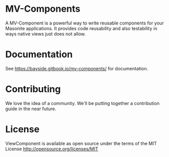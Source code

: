 # MV-Components
A MV-Component is a powerful way to write reusable components for your Masonite applications. It provides code reusability and also testability in ways native views just does not allow.

# Documentation
See https://bayside.gitbook.io/mv-components/ for documentation.

# Contributing
We love the idea of a community. We'll be putting together a contribution guide in the near future.

# License

ViewComponent is available as open source under the terms of the MIT License http://opensource.org/licenses/MIT

